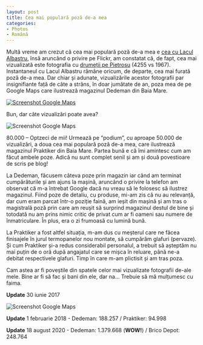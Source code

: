 ```yaml
---
layout: post
title: Cea mai populară poză de-a mea
categories:
- Photos
- Română
---
```

Multă vreme am crezut că cea mai populară poză de-a mea e <a href="http://www.rusiczki.net/2006/06/08/stairs-from-a-blue-lake/">cea cu Lacul Albastru</a>, însă aruncând o privire pe Flickr, am constatat că, de fapt, cea mai vizualizată este fotografia cu <a href="https://www.flickr.com/photos/janos/4699390200/">drumeții pe Pietrosu</a> (4255 vs 1967). Instantaneul cu Lacul Albastru rămâne oricum, de departe, cea mai furată poză de-a mea. Dar chiar și adunate, vizualizările acestor fotografii par insignifiante față de câte a strâns, în doar jumătate de an, poza mea de pe Google Maps care ilustrează magazinul Dedeman din Baia Mare.

[![Screenshot Google Maps](https://content.rusiczki.net/2017/03/dedeman1-980x645.png)](https://content.rusiczki.net/2017/03/dedeman1.png)

Bun, dar câte vizualizări poate avea?

![Screenshot Google Maps](https://content.rusiczki.net/2017/03/dedeman2.png)

80.000 – Optzeci de mii! Urmează pe “podium”, cu aproape 50.000 de vizualizări, a doua cea mai populară poză de-a mea, care ilustrează magazinul Praktiker din Baia Mare. Partea bună e că îmi amintesc cum am făcut ambele poze. Adică nu sunt complet senil și am și două povestioare de scris pe blog!

La Dedeman, făcusem câteva poze prin magazin iar când am terminat cumpărăturile și am ajuns la mașină, aruncând o privire la telefon am observat că m-a întrebat Google dacă nu vreau să le folosesc să ilustrez magazinul. Fiind poze de detaliu, cu produse, mi-am zis că nu au relevanță, dar cum eram parcat într-o poziție faină, am ieșit din mașină și am tras o magistrală poză prin care am reușit să surprind magazinul destul de bine și totodată nu am prins nimic critic de privat cum ar fi oameni sau numere de înmatriculare. În plus, era o zi frumoasă cu lumină bună.

La Praktiker a fost altfel situația, m-am dus cu meșterul care ne făcea finisajele în jurul termopanelor nou montate, să cumpărăm glafuri (pervaze). Și cum Praktiker și-a redus considerabil personalul, a trebuit să așteptăm nu mai puțin de o oră după angajatul care se mișca în reluare, până ne-a debitat respectivele glafuri. Timp în care m-am plictisit și am tras poza.

Cam astea ar fi poveștile din spatele celor mai vizualizate fotografii de-ale mele. Bine ar fi să fac și bani din ele, dar na… Trebuie să mă mulțumesc cu faima.

**Update** 30 iunie 2017

![Screenshot Google Maps](https://content.rusiczki.net/2017/03/dedeman3.png)

**Update** 1 februarie 2018 - Dedeman: 188.257 / Praktiker: 94.998

**Update** 18 august 2020 - Dedeman: 1.379.668 (**WOW!**) / Brico Depot: 248.764
